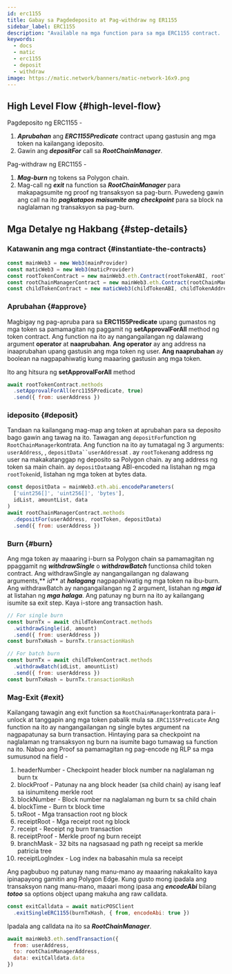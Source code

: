 ```yaml
---
id: erc1155
title: Gabay sa Pagdedeposito at Pag-withdraw ng ER1155
sidebar_label: ERC1155
description: "Available na mga function para sa mga ERC1155 contract.  "
keywords:
  - docs
  - matic
  - erc1155
  - deposit
  - withdraw
image: https://matic.network/banners/matic-network-16x9.png
---
```


## High Level Flow {#high-level-flow}

Pagdeposito ng ERC1155 -

1. **_Aprubahan_** ang **_ERC1155Predicate_** contract upang gastusin ang mga token na kailangang ideposito.
2. Gawin ang **_depositFor_** call sa **_RootChainManager_**.

Pag-withdraw ng ERC1155 -

1. **_Mag-burn_**  ng tokens sa Polygon chain.
2. Mag-call ng **_exit_** na function sa **_RootChainManager_** para makapagsumite ng proof ng transaksyon sa pag-burn. Puwedeng gawin ang call na ito **_pagkatapos maisumite ang checkpoint_** para sa block na naglalaman ng transaksyon sa pag-burn.

## Mga Detalye ng Hakbang {#step-details}

### Katawanin ang mga contract {#instantiate-the-contracts}
```js
const mainWeb3 = new Web3(mainProvider)
const maticWeb3 = new Web3(maticProvider)
const rootTokenContract = new mainWeb3.eth.Contract(rootTokenABI, rootTokenAddress)
const rootChainManagerContract = new mainWeb3.eth.Contract(rootChainManagerABI, rootChainManagerAddress)
const childTokenContract = new maticWeb3(childTokenABI, childTokenAddress)
```

### Aprubahan {#approve}
Magbigay ng pag-apruba para sa **ERC1155Predicate** upang gumastos ng mga token sa pamamagitan ng paggamit ng **setApprovalForAll** method ng token contract. Ang function na ito ay nangangailangan ng  dalawang argument **operator** at **naaprubahan**. **Ang operator** ay ang address na inaaprubahan upang gastusin ang mga token ng user. **Ang naaprubahan** ay boolean na nagpapahiwatig kung maaaring gastusin ang mga token.

Ito ang hitsura ng **setApprovalForAll** method
```js
await rootTokenContract.methods
  .setApprovalForAll(erc1155Predicate, true)
  .send({ from: userAddress })
```

### ideposito {#deposit}
Tandaan na kailangang mag-map ang token at aprubahan para sa deposito bago gawin ang tawag na ito.   Tawagan ang `depositFor`function ng `RootChainManager`kontrata. Ang function na ito ay tumatagal ng 3 arguments: `userAddress`, , `depositData``userAddress`at . ay `rootToken`ang address ng user na makakatanggap ng deposito sa Polygon chain. ay ang address ng token sa main chain. ay `depositData`ang ABI-encoded na listahan ng mga `rootToken`id, listahan ng mga token at bytes data.
```js
const depositData = mainWeb3.eth.abi.encodeParameters(
  ['uint256[]', 'uint256[]', 'bytes'],
  idList, amountList, data
)
await rootChainManagerContract.methods
  .depositFor(userAddress, rootToken, depositData)
  .send({ from: userAddress })
```

### Burn {#burn}
Ang mga token ay maaaring i-burn sa Polygon chain sa pamamagitan ng ppaggamit ng **_withdrawSingle_** o **_withdrawBatch_** functionsa child token contract. Ang withdrawSingle ay nangangailangan ng dalawang arguments,** _id_** at **_halagang_** nagpapahiwatig ng mga token na ibu-burn. Ang withdrawBatch ay nangangailangan ng 2 argument, listahan ng **_mga id_** at listahan ng **_mga halaga_**.
Ang patunay ng burn na ito ay kailangang isumite sa exit step. Kaya i-store ang transaction hash.
```js
// For single burn
const burnTx = await childTokenContract.methods
  .withdrawSingle(id, amount)
  .send({ from: userAddress })
const burnTxHash = burnTx.transactionHash
```
```js
// For batch burn
const burnTx = await childTokenContract.methods
  .withdrawBatch(idList, amountList)
  .send({ from: userAddress })
const burnTxHash = burnTx.transactionHash
```

### Mag-Exit {#exit}
Kailangang tawagin ang exit function sa `RootChainManager`kontrata para i-unlock at tanggapin ang mga token pabalik mula sa .`ERC1155Predicate` Ang function na ito ay nangangailangan ng single bytes argument na nagpapatunay sa burn transaction. Hintaying para sa checkpoint na naglalaman ng transaksyon ng burn na isumite bago tumawag sa function na ito. Nabuo ang Proof sa pamamagitan ng pag-encode ng RLP sa mga sumusunod na field -

1. headerNumber - Checkpoint header block number na naglalaman ng burn tx
2. blockProof - Patunay na ang block header (sa child chain) ay isang leaf sa isinumiteng merkle root
3. blockNumber - Block number na naglalaman ng burn tx sa child chain
4. blockTime - Burn tx block time
5. txRoot - Mga transaction root ng block
6. receiptRoot - Mga receipt root ng block
7. receipt - Receipt ng burn transaction
8. receiptProof - Merkle proof ng burn receipt
9. branchMask - 32 bits na nagsasaad ng path ng receipt sa merkle patricia tree
10. receiptLogIndex - Log index na babasahin mula sa receipt

Ang pagbubuo ng patunay nang manu-mano ay maaaring nakakalito kaya ipinapayong gamitin ang Polygon Edge. Kung gusto mong ipadala ang transaksyon nang manu-mano, maaari mong ipasa ang **_encodeAbi_** bilang **_totoo_** sa options object upang makuha ang raw calldata.

```js
const exitCalldata = await maticPOSClient
  .exitSingleERC1155(burnTxHash, { from, encodeAbi: true })
```

Ipadala ang calldata na ito sa **_RootChainManager_**.
```js
await mainWeb3.eth.sendTransaction({
  from: userAddress,
  to: rootChainManagerAddress,
  data: exitCalldata.data
})
```
